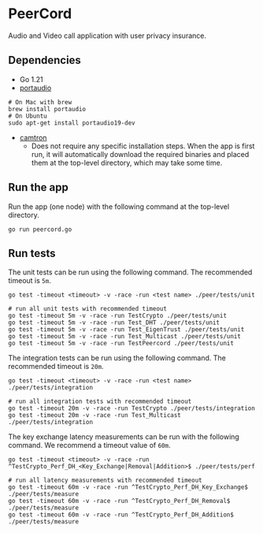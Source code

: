 # PeerCord
Audio and Video call application with user privacy insurance.

## Dependencies

- Go 1.21
- [portaudio](https://github.com/gordonklaus/portaudio/tree/master)
```shell
# On Mac with brew
brew install portaudio
# On Ubuntu
sudo apt-get install portaudio19-dev
```
- [camtron](https://github.com/vee2xx/camtron)
  - Does not require any specific installation steps. When the app is first run, it will automatically download the required binaries and placed them at the top-level directory, which may take some time.

## Run the app
Run the app (one node) with the following command at the top-level directory.
```shell
go run peercord.go
```

## Run tests

The unit tests can be run using the following command. The recommended timeout is `5m`.
```shell
go test -timeout <timeout> -v -race -run <test name> ./peer/tests/unit

# run all unit tests with recommended timeout
go test -timeout 5m -v -race -run TestCrypto ./peer/tests/unit
go test -timeout 5m -v -race -run Test_DHT ./peer/tests/unit
go test -timeout 5m -v -race -run Test_EigenTrust ./peer/tests/unit
go test -timeout 5m -v -race -run Test_Multicast ./peer/tests/unit
go test -timeout 5m -v -race -run TestPeercord ./peer/tests/unit
```


The integration tests can be run using the following command. The recommended timeout is `20m`.
```shell
go test -timeout <timeout> -v -race -run <test name> ./peer/tests/integration

# run all integration tests with recommended timeout
go test -timeout 20m -v -race -run TestCrypto ./peer/tests/integration
go test -timeout 20m -v -race -run Test_Multicast ./peer/tests/integration
```

The key exchange latency measurements can be run with the following command. We recommend a timeout value of `60m`.
```shell
go test -timeout <timeout> -v -race -run ^TestCrypto_Perf_DH_<Key_Exchange|Removal|Addition>$ ./peer/tests/perf

# run all latency measurements with recommended timeout
go test -timeout 60m -v -race -run ^TestCrypto_Perf_DH_Key_Exchange$ ./peer/tests/measure
go test -timeout 60m -v -race -run ^TestCrypto_Perf_DH_Removal$ ./peer/tests/measure
go test -timeout 60m -v -race -run ^TestCrypto_Perf_DH_Addition$ ./peer/tests/measure
```

